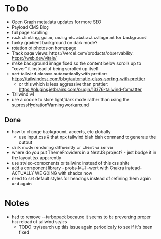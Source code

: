 # To Do
- Open Graph metadata updates for more SEO
- Payload CMS Blog
- full page scrolling
- rock climbing, guitar, racing etc abstract collage art for background
- funky gradient background on dark mode?
- rotation of photos on homepage
- Track page views: https://vercel.com/products/observability, https://web.dev/vitals/
- make background image fixed so the content below scrolls up to "cover" it instead of being scrolled up itself
- sort tailwind classes automatically with prettier: https://tailwindcss.com/blog/automatic-class-sorting-with-prettier
  - or this which is less aggressive than prettier: https://plugins.jetbrains.com/plugin/13376-tailwind-formatter
- Tailwind v4
- use a cookie to store light/dark mode rather than using the supressHydrationWarning workaround

## Done
- how to change background, accents, etc globally
    - use input.css & that npx tailwind blah blah command to generate the output
- dark mode rendering differently on client vs server
- where do you put ThemeProviders in a NextJS project? - just bodge it in the layout.tsx apparently
- use styled-components or tailwind instead of this css shite
- add a component library - ~~probs MUI~~ -went with Chakra instead- ACTUALLY WE GOING with shadcn now
- need to set default styles for headings instead of defining them again and again

# Notes
- had to remove --turbopack because it seems to be preventing proper hot reload of tailwind styles
  - TODO: try/search up this issue again periodically to see if it's been fixed
